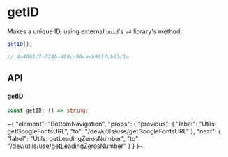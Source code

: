
# getID

Makes a unique ID, using external `uuid`'s `v4` library's method.

```ts
getID();

// 4a4061d7-724b-490c-98ca-b9017cb15c1a
```

## API

#### getID

```ts
const getID: () => string;
```


~{
  "element": "BottomNavigation",
  "props": {
    "previous": {
      "label": "Utils: getGoogleFontsURL",
      "to": "/dev/utils/use/getGoogleFontsURL"
    },
    "next": {
      "label": "Utils: getLeadingZerosNumber",
      "to": "/dev/utils/use/getLeadingZerosNumber"
    }
  }
}~

